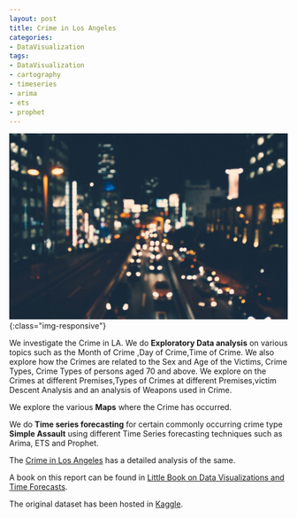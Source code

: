 ```yaml
---
layout: post
title: Crime in Los Angeles
categories: 
- DataVisualization
tags:
- DataVisualization
- cartography
- timeseries
- arima
- ets
- prophet
---
```


![LA Crime](/images/LACrime/LACrime.jpg){:class="img-responsive"}

We investigate the Crime in LA. We do **Exploratory Data analysis** on various topics such as the Month of Crime ,Day of Crime,Time of Crime. We also explore how the Crimes are related to the Sex and Age of the Victims, Crime Types, Crime Types of persons aged 70 and above. We explore on the Crimes at different Premises,Types of Crimes at different Premises,victim Descent Analysis and an analysis of Weapons used in Crime.            

We explore the various **Maps** where the Crime has occurred.                 

We do **Time series forecasting** for certain commonly occurring crime type **Simple Assault** using different Time Series forecasting techniques such as Arima, ETS and Prophet.            


The  <a href="{{ site.url2 }}/public/dataviz/EDALACrimesForWebSite.html">Crime in Los Angeles</a> has a detailed analysis of the same.                  
      

A book on this report can be found in [Little Book on Data Visualizations and Time Forecasts](https://ambarishg.github.io/public/LittleBookDataViz/).             


The original dataset has been hosted in [Kaggle](https://www.kaggle.com/cityofLA/crime-in-los-angeles).      

